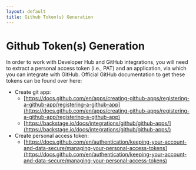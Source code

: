 ```yaml
---
layout: default
title: Github Token(s) Generation
---
```


# Github Token(s) Generation

In order to work with Developer Hub and GitHub integrations, you will need to extract a personal access token (i.e., PAT) and an application, via which 
you can integrate with GitHub.
Official GitHub documentation to get these tokens can be found over here:
* Create git app: 
  * [https://docs.github.com/en/apps/creating-github-apps/registering-a-github-app/registering-a-github-app](https://docs.github.com/en/apps/creating-github-apps/registering-a-github-app/registering-a-github-app)
  * [https://backstage.io/docs/integrations/github/github-apps/](https://backstage.io/docs/integrations/github/github-apps/)
* Create personal access token: 
  * [https://docs.github.com/en/authentication/keeping-your-account-and-data-secure/managing-your-personal-access-tokens](https://docs.github.com/en/authentication/keeping-your-account-and-data-secure/managing-your-personal-access-tokens)